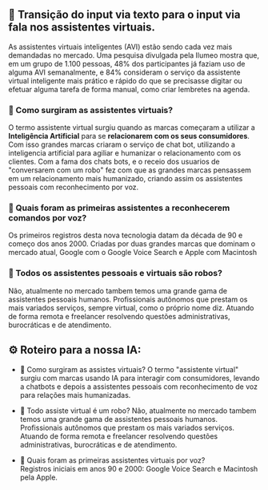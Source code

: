 ## 🤖 Transição do input via texto para o input via fala nos assistentes virtuais. 

As assistentes virtuais inteligentes (AVI) estão sendo cada vez mais demandadas no mercado. Uma pesquisa divulgada pela Ilumeo mostra que, em um grupo de 1.100 pessoas, 48% dos participantes já faziam uso de alguma AVI semanalmente, e 84% consideram o serviço da assistente virtual inteligente mais prático e rápido do que se precisasse digitar ou efetuar alguma tarefa de forma manual, como criar lembretes na agenda.

### 📌 Como surgiram as assistentes virtuais? 

O termo assistente virtual surgiu quando as marcas começaram a utilizar a **Inteligência Artificial** para se **relacionarem com os seus consumidores**. Com isso grandes marcas criaram o serviço de chat bot, utilizando a inteligencia artificial para agiliar e humanizar o relacionamento com os clientes. Com a fama dos chats bots, e o receio dos usuarios de "conversarem com um robo" fez com que as grandes marcas pensassem em um relacionamento mais humanizado, criando assim os assistentes pessoais com reconhecimento por voz.

### 📌 Quais foram as primeiras assistentes a reconhecerem comandos por voz? 

Os primeiros registros desta nova tecnologia datam da década de 90 e começo dos anos 2000. Criadas por duas grandes marcas que dominam o mercado atual, Google com o Google Voice Search e Apple com Macintosh

### 📌 Todos os assistentes pessoais e virtuais são robos?

Não, atualmente no mercado tambem temos uma grande gama de assistentes pessoais humanos. Profissionais autônomos que prestam os mais variados serviços, sempre virtual, como o próprio nome diz. Atuando de forma remota e freelancer resolvendo questões administrativas, burocráticas e de atendimento. 


## ⚙️ Roteiro para a nossa IA: 

- 📍 Como surgiram as assistes virtuais?
  O termo "assistente virtual" surgiu com marcas usando IA para interagir com consumidores, levando a chatbots e depois a assistentes pessoais com reconhecimento de voz para relações mais humanizadas.

- 📍 Todo assiste virtual é um robo?
  Não, atualmente no mercado tambem temos uma grande gama de assistentes pessoais humanos. Profissionais autônomos que prestam os mais variados serviços. Atuando de forma remota e freelancer resolvendo questões administrativas, burocráticas e de atendimento.

- 📍 Quais foram as primeiras assistentes virtuais por voz?  
Registros iniciais em anos 90 e 2000: Google Voice Search e Macintosh pela Apple.

